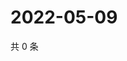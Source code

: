 # 2022-05-09

共 0 条

<!-- BEGIN WEIBO -->
<!-- 最后更新时间 Mon May 09 2022 11:19:23 GMT+0800 (China Standard Time) -->

<!-- END WEIBO -->
